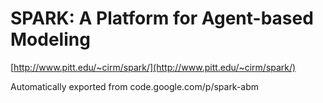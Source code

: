 # SPARK: A Platform for Agent-based Modeling

[http://www.pitt.edu/~cirm/spark/](http://www.pitt.edu/~cirm/spark/)

Automatically exported from code.google.com/p/spark-abm
